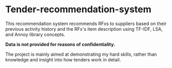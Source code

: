 # Tender-recommendation-system

This recommendation system recommends RFxs to suppliers based on their previous activity history and the RFx's item description using TF-IDF, LSA, and Annoy library concepts.

**Data is not provided for reasons of confidentiality.**

The project is mainly aimed at demonstrating my hard skills, rather than knowledge and insight into how tenders work in detail.
